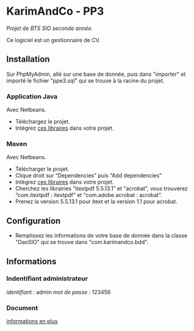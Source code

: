 # KarimAndCo - PP3

*Projet de BTS SIO seconde année.*

Ce logiciel est un gestionnaire de CV.

## Installation

Sur PhpMyAdmin, allé sur une base de donnée, puis dans "importer" et importé le fichier "ppe3.sql" qui se trouve à la racine du projet.

### Application Java

Avec Netbeans.

* Téléchargez le projet.
* Intégrez [ces libraires](https://drive.google.com/drive/folders/1S_L4jaj9uoi2cf0VfEW5pQTSn-3qcrR4?usp=sharing) dans votre projet.

### Maven

Avec Netbeans.

* Télécharger le projet.
* Clique droit sur “Dependencies” puis “Add dependencies”
* Intégrez [ces libraires](https://drive.google.com/drive/folders/1S_L4jaj9uoi2cf0VfEW5pQTSn-3qcrR4?usp=sharing) dans votre projet.
* Cherchez les librairies “itextpdf 5.5.13.1” et "acrobat", vous trouverez “com.itextpdf : itextpdf” et "com.adobe.acrobat : acrobat".
* Prenez la version 5.5.13.1 pour itext et la version 1.1 pour acrobat.

## Configuration

* Remplissez les informations de votre base de donnée dans la classe "DaoSIO" qui se trouve dans "com.karimandco.bdd".

## Informations

### Indentifiant administrateur

*identifiant :* admin
*mot de passe :* 123456

### Document

[informations en plus](https://docs.google.com/document/d/1lFKgnpGmczJt6LzzyOKSjIem5Fe6dFDTqoVRi02L8G8/edit?usp=sharing)
